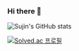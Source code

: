 ### Hi there 👋

![Sujin's GitHub stats](https://github-readme-stats.vercel.app/api?username=sujin0529&theme=vue&show_icons=true)

[![Solved.ac
프로필](http://mazassumnida.wtf/api/pastel/generate_badge?boj=tnwls0529)](https://solved.ac/tnwls0529)

<!--
**sujin0529/sujin0529** is a ✨ _special_ ✨ repository because its `README.md` (this file) appears on your GitHub profile.

Here are some ideas to get you started:

- 🔭 I’m currently working on ...
- 🌱 I’m currently learning ...
- 👯 I’m looking to collaborate on ...
- 🤔 I’m looking for help with ...
- 💬 Ask me about ...
- 📫 How to reach me: ...
- 😄 Pronouns: ...
- ⚡ Fun fact: ...
-->
